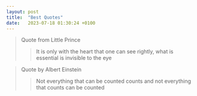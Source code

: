 ```yaml
---
layout: post
title:  "Best Quotes"
date:   2023-07-18 01:30:24 +0100
---
```


> Quote from Little Prince
> >  It is only with the heart that one can see rightly, what is essential is invisible to the eye

> Quote by Albert Einstein
> >  Not everything that can be counted counts and not everything that counts can be counted
